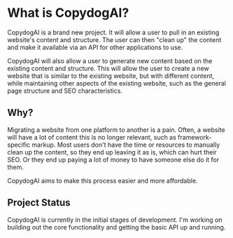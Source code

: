 # What is CopydogAI?

CopydogAI is a brand new project. It will allow a user to pull in an
existing website's content and structure. The user can then "clean up" the
content and make it available via an API for other applications to use.

CopydogAI will also allow a user to generate new content based on
the existing content and structure. This will allow the user to create a new
website that is similar to the existing website, but with different content,
while maintaining other aspects of the existing website, such as the general
page structure and SEO characteristics.

## Why?

Migrating a website from one platform to another is a pain. Often, a website
will have a lot of content this is no longer relevant, such as framework-specific
markup. Most users don't have the time or resources to manually clean up the
content, so they end up leaving it as is, which can hurt their SEO. Or they
end up paying a lot of money to have someone else do it for them.

CopydogAI aims to make this process easier and more affordable.

## Project Status

CopydogAI is currently in the initial stages of development. I'm working on
building out the core functionality and getting the basic API up and running.
